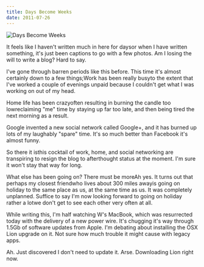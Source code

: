 ```yaml
---
title: Days Become Weeks
date: 2011-07-26
---
```


![Days Become Weeks](https://source.unsplash.com/-m88z7ily-w/1600x900)

It feels like I haven't written much in here for daysor when I have written something, it's just been captions to go with a few photos. Am I losing the will to write a blog? Hard to say.

I've gone through barren periods like this before. This time it's almost certainly down to a few things;Work has been really busyto the extent that I've worked a couple of evenings unpaid because I couldn't get what I was working on out of my head.

Home life has been crazyoften resulting in burning the candle too lowreclaiming "me" time by staying up far too late, and then being tired the next morning as a result.

Google invented a new social network called Google+, and it has burned up lots of my laughably "spare" time. It's so much better than Facebook it's almost funny.

So there it isthis cocktail of work, home, and social networking are transpiring to resign the blog to afterthought status at the moment. I'm sure it won't stay that way for long.

What else has been going on? There must be moreAh yes. It turns out that perhaps my closest friendwho lives about 300 miles awayis going on holiday to the same place as us, at the same time as us. It was completely unplanned. Suffice to say I'm now looking forward to going on holiday rather a lotwe don't get to see each other very often at all.

While writing this, I'm half watching W's MacBook, which was resurrected today with the delivery of a new power wire. It's chugging it's way through 1.5Gb of software updates from Apple. I'm debating about installing the OSX Lion upgrade on it. Not sure how much trouble it might cause with legacy apps.

Ah. Just discovered I don't need to update it. Arse. Downloading Lion right now.